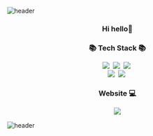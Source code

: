 
![header](https://capsule-render.vercel.app/api?type=waving&color=B4D8FA&height=200&section=header&text=LeeYoungKyung%20&fontSize=70&fontColor=9D9DD1)
<h3 align="center">Hi hello👋</h3>
<h3 align="center">📚 Tech Stack 📚</h3>
<p align="center">
  <img src="https://img.shields.io/badge/React-bf2e24?style=flat-square&logo=React&logoColor=white"/>&nbsp;
  <img src="https://img.shields.io/badge/JavaScript-fce85d?style=flat-square&logo=JavaScript&logoColor=white"/>&nbsp;
  <img src="https://img.shields.io/badge/tailwind-32a852?style=flat-square&logo=tailwindcss&logoColor=white"/>&nbsp;
<br>
  <img src="https://img.shields.io/badge/HTML-ed813e?style=flat-square&logo=Html5&logoColor=white"/>&nbsp;
  <img src="https://img.shields.io/badge/CSS-4654f0?style=flat-square&logo=css3&logoColor=white"/>&nbsp;
</p>
<h3 align="center">Website 💻
<p align="velog">
  <a href="https://velog.io/@yklee1040/posts">
    <img src="https://img.shields.io/badge/velog-2b68a7?style=plastic&logo=velog&logoColor=white"/>
  </a>
</p>
</h3>


![header](https://capsule-render.vercel.app/api?type=waving&color=B4D8FA&height=100&section=footer)


<!--
**SaebomSon/SaebomSon** is a ✨ _special_ ✨ repository because its `README.md` (this file) appears on your GitHub profile.
Here are some ideas to get you started:
- 🔭 I’m currently working on ...
- 🌱 I’m currently learning ...
- 👯 I’m looking to collaborate on ...
- 🤔 I’m looking for help with ...
- 💬 Ask me about ...
- 📫 How to reach me: ...
- 😄 Pronouns: ...
- ⚡ Fun fact: ...
-->

